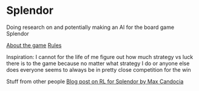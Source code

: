 # Splendor

Doing research on and potentially making an AI for the board game Splendor

[About the game](https://boardgamegeek.com/boardgame/148228/splendor)
[Rules](./splendor_rulebook.pdf)

Inspiration: I cannot for the life of me figure out how much strategy vs luck there is to the game because no matter what strategy I do or anyone else does everyone seems to always be in pretty close competition for the win

Stuff from other people
[Blog post on RL for Splendor by Max Candocia](https://maxcandocia.com/article/2018/May/04/reinforcement-learning-for-splendor/)

